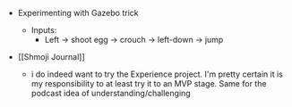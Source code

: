   * Experimenting with Gazebo trick

    * Inputs:
      * Left -> shoot egg -> crouch -> left-down -> jump
  * [[Shmoji Journal]]
    * i do indeed want to try the Experience project. I'm pretty certain it is my responsibility to at least try it to an MVP stage. Same for the podcast idea of understanding/challenging 